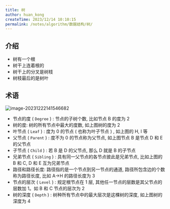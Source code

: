 ```yaml
---
title: 树
author: huan_kong
createTime: 2023/12/14 10:10:15
permalink: /notes/algorithm/数据结构/树/
---
```


## 介绍

- 树有一个根
- 树干上连着根的
- 树干上的分叉是树枝
- 树枝最后的是树叶

## 术语

![image-20231222141546682](https://img.huankong.top/i/2023/12/22/65852994896aa.png)

- 节点的度 ( `Degree` ) : 节点的子树个数, 比如节点 B 的度为 2
- 树的度: 树的所有节点中最大的度数, 如上图树的度为 2
- 叶节点 ( `Leaf` ) : 度为 0 的节点 ( 也称为叶子节点 ) , 如上图的 H, I 等
- 父节点 ( `Parent` ) : 度不为 0 的节点称为父节点, 如上图节点 B 是节点 D 和 E 的父节点
- 子节点 ( `Child` ) : 若 B 是 D 的父节点, 那么 D 就是 B 的子节点
- 兄弟节点 ( `Sibling` ) : 具有同一父节点的各节点彼此是兄弟节点, 比如上图的 B 和 C, D 和 E 互为兄弟节点
- 路径和路径长度: 路径指的是一个节点到另一节点的通道, 路径所包含边的个数称为路径长度, 比如 A->H 的路径长度为 3
- 节点的层次 ( `Level` ) : 规定根节点在 1 层, 其他任一节点的层数是其父节点的层数加 1。如 B 和 C 节点的层次为 2
- 树的深度 ( `Depth` ) : 树种所有节点中的最大层次是这棵树的深度, 如上图树的深度为 4
